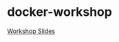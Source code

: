 # docker-workshop

[Workshop Slides](https://docs.google.com/presentation/d/11QsBso7nSe24fqpv9kFCIgsR-c30FCxIhGBeRlEajzo/edit?usp=sharing)

